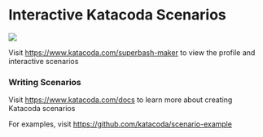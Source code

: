 # Interactive Katacoda Scenarios

[![](http://shields.katacoda.com/katacoda/superbash-maker/count.svg)](https://www.katacoda.com/superbash-maker "Get your profile on Katacoda.com")

Visit https://www.katacoda.com/superbash-maker to view the profile and interactive scenarios

### Writing Scenarios
Visit https://www.katacoda.com/docs to learn more about creating Katacoda scenarios

For examples, visit https://github.com/katacoda/scenario-example
